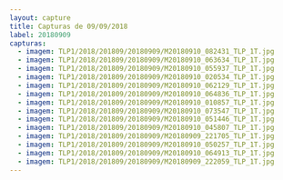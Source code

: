 ```yaml
---
layout: capture
title: Capturas de 09/09/2018
label: 20180909
capturas:
  - imagem: TLP1/2018/201809/20180909/M20180910_082431_TLP_1T.jpg
  - imagem: TLP1/2018/201809/20180909/M20180910_063634_TLP_1T.jpg
  - imagem: TLP1/2018/201809/20180909/M20180910_055937_TLP_1T.jpg
  - imagem: TLP1/2018/201809/20180909/M20180910_020534_TLP_1T.jpg
  - imagem: TLP1/2018/201809/20180909/M20180910_062129_TLP_1T.jpg
  - imagem: TLP1/2018/201809/20180909/M20180910_064836_TLP_1T.jpg
  - imagem: TLP1/2018/201809/20180909/M20180910_010857_TLP_1T.jpg
  - imagem: TLP1/2018/201809/20180909/M20180910_073547_TLP_1T.jpg
  - imagem: TLP1/2018/201809/20180909/M20180910_051446_TLP_1T.jpg
  - imagem: TLP1/2018/201809/20180909/M20180910_045807_TLP_1T.jpg
  - imagem: TLP1/2018/201809/20180909/M20180909_221705_TLP_1T.jpg
  - imagem: TLP1/2018/201809/20180909/M20180910_050257_TLP_1T.jpg
  - imagem: TLP1/2018/201809/20180909/M20180910_064913_TLP_1T.jpg
  - imagem: TLP1/2018/201809/20180909/M20180909_222059_TLP_1T.jpg
---
```

